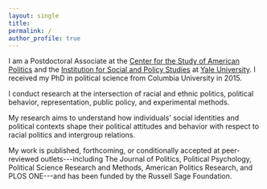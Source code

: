 ```yaml
---
layout: single
title:
permalink: /
author_profile: true
---
```


I am a Postdoctoral Associate at the [Center for the Study of American Politics](http://csap.yale.edu/) and the [Institution for Social and Policy Studies](http://isps.yale.edu/) at [Yale University](http://www.yale.edu/). I received my PhD in political science from Columbia University in 2015.

I conduct research at the intersection of racial and ethnic politics, political behavior, representation, public policy, and experimental methods. 

My research aims to understand how individuals' social identities and political contexts shape their political attitudes and behavior with respect to racial politics and intergroup relations.

My work is published, forthcoming, or conditionally accepted at peer-reviewed outlets---including The Journal of Politics, Political Psychology, Political Science Research and Methods, American Politics Research, and PLOS ONE---and has been funded by the Russell Sage Foundation.